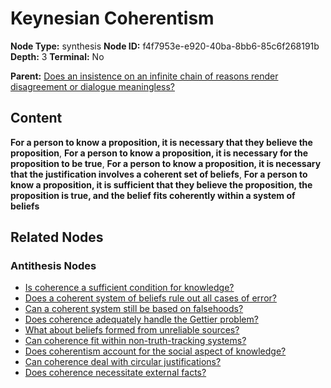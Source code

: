 # Keynesian Coherentism

**Node Type:** synthesis
**Node ID:** f4f7953e-e920-40ba-8bb6-85c6f268191b
**Depth:** 3
**Terminal:** No

**Parent:** [Does an insistence on an infinite chain of reasons render disagreement or dialogue meaningless?](does-an-insistence-on-an-infinite-chain-of-reasons-render-disagreement-or-dialogue-meaningless-antithesis-4aac151e-9e2c-4a26-813a-8fafcfe3647f.md)

## Content

**For a person to know a proposition, it is necessary that they believe the proposition**, **For a person to know a proposition, it is necessary for the proposition to be true**, **For a person to know a proposition, it is necessary that the justification involves a coherent set of beliefs**, **For a person to know a proposition, it is sufficient that they believe the proposition, the proposition is true, and the belief fits coherently within a system of beliefs**

## Related Nodes

### Antithesis Nodes

- [Is coherence a sufficient condition for knowledge?](is-coherence-a-sufficient-condition-for-knowledge-antithesis-abd2f525-47ed-426a-9f84-f3ed81c14d9e.md)
- [Does a coherent system of beliefs rule out all cases of error?](does-a-coherent-system-of-beliefs-rule-out-all-cases-of-error-antithesis-9d67c12f-da9a-4349-a704-629f27f242ef.md)
- [Can a coherent system still be based on falsehoods?](can-a-coherent-system-still-be-based-on-falsehoods-antithesis-0bd572f0-5e29-49f9-ad86-f79c5741bc0b.md)
- [Does coherence adequately handle the Gettier problem?](does-coherence-adequately-handle-the-gettier-problem-antithesis-609b4756-b589-4b2c-b845-280e82794c83.md)
- [What about beliefs formed from unreliable sources?](what-about-beliefs-formed-from-unreliable-sources-antithesis-bc228bbc-82ae-4a44-9fb5-0ca6f9d4cd51.md)
- [Can coherence fit within non-truth-tracking systems?](can-coherence-fit-within-non-truth-tracking-systems-antithesis-7a86547a-ebff-4e9c-861e-9ae0b246b005.md)
- [Does coherentism account for the social aspect of knowledge?](does-coherentism-account-for-the-social-aspect-of-knowledge-antithesis-b1a291b2-5947-4879-a72b-052a515a0c62.md)
- [Can coherence deal with circular justifications?](can-coherence-deal-with-circular-justifications-antithesis-4a670dc9-8411-40f7-b5e8-3ce74edb8227.md)
- [Does coherence necessitate external facts?](does-coherence-necessitate-external-facts-antithesis-9b350b03-7bad-4716-8611-fccc012cd096.md)
